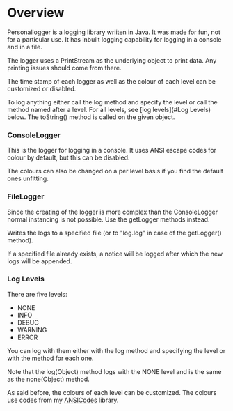 # Overview

Personallogger is a logging library wriiten in Java. It was made for fun, not for a particular use. It has inbuilt logging capability for logging in a console and in a file.

The logger uses a PrintStream as the underlying object to print data. Any printing issues should come from there.

The time stamp of each logger as well as the colour of each level can be customized or disabled.

To log anything either call the log method and specify the level or call the method named after a level. For all levels, see [log levels](#Log Levels) below. The toString() method is called on the given object.

### ConsoleLogger

This is the logger for logging in a console. It uses ANSI escape codes for colour by default, but this can be disabled.

The colours can also be changed on a per level basis if you find the default ones unfitting.

### FileLogger

Since the creating of the logger is more complex than the ConsoleLogger normal instancing is not possible. Use the getLogger methods instead.

Writes the logs to a specified file (or to "log.log" in case of the getLogger() method).

If a specified file already exists, a notice will be logged after which the new logs will be appended.

### Log Levels

There are five levels:
- NONE
- INFO
- DEBUG
- WARNING
- ERROR

You can log with them either with the log method and specifying the level or with the method for each one.

Note that the log(Object) method logs with the NONE level and is the same as the none(Object) method.

As said before, the colours of each level can be customized. The colours use codes from my [ANSICodes](https://github.com/UnknownUser95/java-ansi) library.